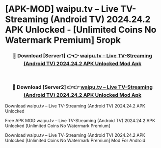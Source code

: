 # [APK-MOD] waipu.tv – Live TV-Streaming (Android TV) 2024.24.2 APK Unlocked - [Unlimited Coins No Watermark Premium] 5ropk



<div align="center">
<h3>🔴 Download [Server1] 👉👉 <a href="https://momento.my/?title=waipu.tv_–_Live_TV-Streaming_(Android_TV)_2024.24.2_APK_Unlocked">waipu.tv – Live TV-Streaming (Android TV) 2024.24.2 APK Unlocked Mod Apk</a></h3><br>

<h3>🔴 Download [Server2] 👉👉 <a href="https://momento.my/?title=waipu.tv_–_Live_TV-Streaming_(Android_TV)_2024.24.2_APK_Unlocked">waipu.tv – Live TV-Streaming (Android TV) 2024.24.2 APK Unlocked Mod Apk</a></h3>
</div>



Download waipu.tv – Live TV-Streaming (Android TV) 2024.24.2 APK Unlocked 

Free APK MOD waipu.tv – Live TV-Streaming (Android TV) 2024.24.2 APK Unlocked [Unlimited Coins No Watermark Premium]

Download waipu.tv – Live TV-Streaming (Android TV) 2024.24.2 APK Unlocked [Unlimited Coins No Watermark Premium] Mod For Android
